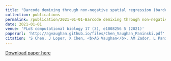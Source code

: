```yaml
---
title: "Barcode demixing through non-negative spatial regression (bardensr) "
collection: publications
permalink: /publication/2021-01-01-Barcode demixing through non-negative spatial regression (bardensr)
date: 2021-01-01
venue: 'PLoS computational biology 17 (3), e1008256 5 (2021)'
paperurl: 'http://agvaughan.github.io/files/Chen_Vaughan_Paninski.pdf'
citation: 'S Chen, J Loper, X Chen, <b>AG Vaughan</b>, AM Zador, L Paninski'
---
```

[Download paper here](http://agvaughan.github.io/files/Chen_Vaughan_Paninski.pdf)
